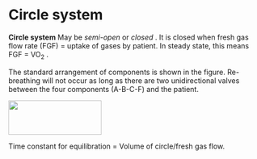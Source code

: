 # Circle system

**Circle system** May be *semi-open* or *closed* . It is closed when
fresh gas flow rate (FGF) = uptake of gases by patient. In steady state,
this means FGF = VO<sub>2</sub> .

The standard arrangement of components is shown in the figure.
Re-breathing will not occur as long as there are two unidirectional
valves between the four components (A-B-C-F) and the patient.

<img src="images/image020.gif" width="184" height="68" />

Time constant for equilibration = Volume of circle/fresh gas flow.
